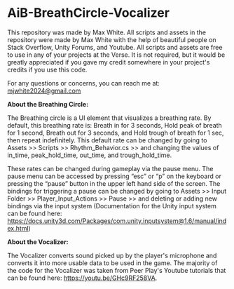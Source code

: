 # AiB-BreathCircle-Vocalizer
This repository was made by Max White. All scripts and assets in the repository were made by Max White with the help of beautiful people on Stack Overflow, Unity Forums, and Youtube. All scripts and assets are free to use in any of your projects at the Verse. It is not required, but it would be greatly appreciated if you gave my credit somewhere in your project's credits if you use this code.

For any questions or concerns, you can reach me at: mjwhite2024@gmail.com

**About the Breathing Circle:**

The Breathing circle is a UI element that visualizes a breathing rate. By default, this breathing rate is: Breath in for 3 seconds, Hold peak of breath for 1 second, Breath out for 3 seconds, and Hold trough of breath for 1 sec, then repeat indefinitely. This default rate can be changed by going to Assets >> Scripts >> Rhythm_Behavior.cs >> and changing the values of in_time, peak_hold_time, out_time, and trough_hold_time.

These rates can be changed during gameplay via the pause menu. The pause menu can be accessed by pressing “esc” or “p” on the keyboard or pressing the “pause” button in the upper left hand side of the screen. The bindings for triggering a pause can be changed by going to Assets >> Input Folder >> Player_Input_Actions >> Pause >> and deleting or adding new bindings via the input system (Documentation for the Unity input system can be found here: https://docs.unity3d.com/Packages/com.unity.inputsystem@1.6/manual/index.html)

**About the Vocalizer:**

The Vocalizer converts sound picked up by the player's microphone and converts it into more usable data to be used in the game. The majority of the code for the Vocalizer was taken from Peer Play's Youtube tutorials that can be found here: https://youtu.be/GHc9RF258VA.